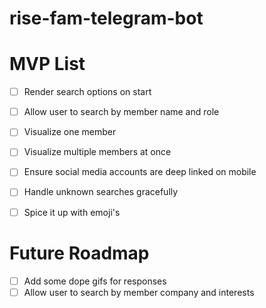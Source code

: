 # rise-fam-telegram-bot

# MVP List

- [ ] Render search options on start
- [ ] Allow user to search by member name and role
- [ ] Visualize one member
- [ ] Visualize multiple members at once
- [ ] Ensure social media accounts are deep linked on mobile
- [ ] Handle unknown searches gracefully
- [ ] Spice it up with emoji's



# Future Roadmap

- [ ] Add some dope gifs for responses
- [ ] Allow user to search by member company and interests
